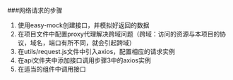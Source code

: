 ###网络请求的步骤
1. 使用easy-mock创建接口，并模拟好返回的数据
2. 在项目文件中配置proxy代理解决跨域问题（跨域：访问的资源与本项目的协议，域名，端口有所不同，就会引起跨域）
3. 在utils/request.js文件中引入axios，配置相应的请求实例
4. 在api文件夹中添加接口调用步骤3中的axios实例
5. 在适当的组件中调用接口